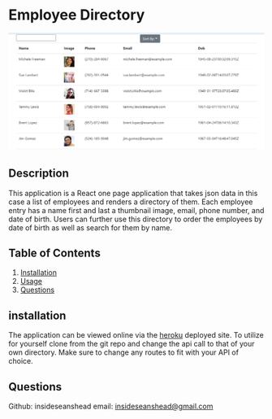 # Employee Directory

![Screen Shot](/assets/image/screen.PNG)

## Description
    
This application is a React one page application that takes json data in this case a list of employees and renders a directory of them. Each employee entry has a name first and last a thumbnail image, email, phone number, and date of birth. Users can further use this directory to order the employees by date of birth as well as search for them by name.


## Table of Contents
1. [Installation](#installation)
1. [Usage](#usage)
1. [Questions](#questions)

## installation
    
The application can be viewed online via the [heroku](https://sean-employee-directory.herokuapp.com/) deployed site. To utilize for yourself clone from the git repo and change the api call to that of your own directory. Make sure to change any routes to fit with your API of choice.

## Questions

Github: insideseanshead
email: insideseanshead@gmail.com